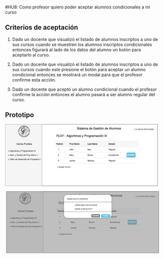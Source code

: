 #HU8: Como profesor quiero poder aceptar alumnos condicionales a mi curso

## Criterios de aceptación

1. Dado un docente que visualizó el listado de alumnos inscriptos a uno de sus cursos cuando se muestren los alumnos inscriptos condicionales entonces figurará al lado de los datos del alumno un botón para aceptarlo al curso.

2. Dado un docente que visualizó el listado de alumnos inscriptos a uno de sus cursos cuando este presione el botón para aceptar un alumno condicional entonces se mostrará un modal para que el profesor confirme esta acción.

3. Dado un docente que aceptó un alumno condicional cuando el profesor confirme la acción entonces el alumno pasará a ser alumno regular del curso.


## Prototipo

![Aceptar condicionales](./prototipos/docente.png)